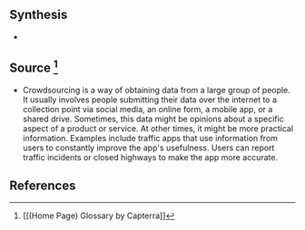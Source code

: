 ## Synthesis
- 
## Source [^1]
- Crowdsourcing is a way of obtaining data from a large group of people. It usually involves people submitting their data over the internet to a collection point via social media, an online form, a mobile app, or a shared drive. Sometimes, this data might be opinions about a specific aspect of a product or service. At other times, it might be more practical information. Examples include traffic apps that use information from users to constantly improve the app's usefulness. Users can report traffic incidents or closed highways to make the app more accurate.
## References

[^1]: [[(Home Page) Glossary by Capterra]]